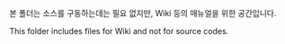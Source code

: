 본 폴더는 소스를 구동하는데는 필요 없지만, Wiki 등의 매뉴얼을 위한 공간입니다.

This folder includes files for Wiki and not for source codes. 
